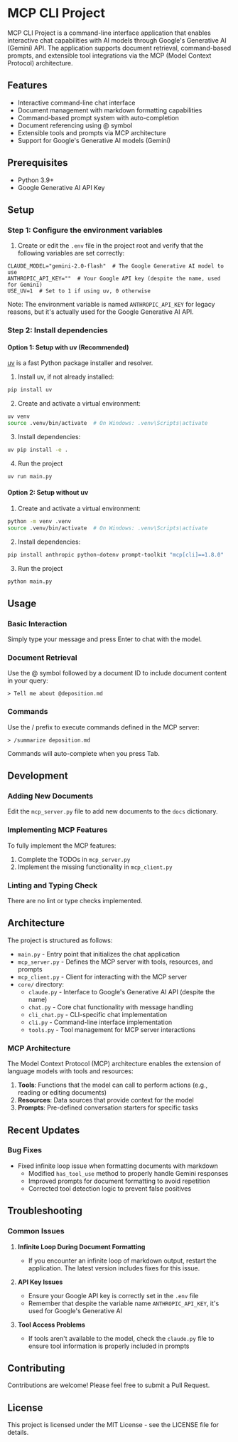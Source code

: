 # MCP CLI Project

MCP CLI Project is a command-line interface application that enables interactive chat capabilities with AI models through Google's Generative AI (Gemini) API. The application supports document retrieval, command-based prompts, and extensible tool integrations via the MCP (Model Context Protocol) architecture.

## Features

- Interactive command-line chat interface
- Document management with markdown formatting capabilities
- Command-based prompt system with auto-completion
- Document referencing using @ symbol
- Extensible tools and prompts via MCP architecture
- Support for Google's Generative AI models (Gemini)

## Prerequisites

- Python 3.9+
- Google Generative AI API Key

## Setup

### Step 1: Configure the environment variables

1. Create or edit the `.env` file in the project root and verify that the following variables are set correctly:

```
CLAUDE_MODEL="gemini-2.0-flash"  # The Google Generative AI model to use
ANTHROPIC_API_KEY=""  # Your Google API key (despite the name, used for Gemini)
USE_UV=1  # Set to 1 if using uv, 0 otherwise
```

Note: The environment variable is named `ANTHROPIC_API_KEY` for legacy reasons, but it's actually used for the Google Generative AI API.

### Step 2: Install dependencies

#### Option 1: Setup with uv (Recommended)

[uv](https://github.com/astral-sh/uv) is a fast Python package installer and resolver.

1. Install uv, if not already installed:

```bash
pip install uv
```

2. Create and activate a virtual environment:

```bash
uv venv
source .venv/bin/activate  # On Windows: .venv\Scripts\activate
```

3. Install dependencies:

```bash
uv pip install -e .
```

4. Run the project

```bash
uv run main.py
```

#### Option 2: Setup without uv

1. Create and activate a virtual environment:

```bash
python -m venv .venv
source .venv/bin/activate  # On Windows: .venv\Scripts\activate
```

2. Install dependencies:

```bash
pip install anthropic python-dotenv prompt-toolkit "mcp[cli]==1.8.0"
```

3. Run the project

```bash
python main.py
```

## Usage

### Basic Interaction

Simply type your message and press Enter to chat with the model.

### Document Retrieval

Use the @ symbol followed by a document ID to include document content in your query:

```
> Tell me about @deposition.md
```

### Commands

Use the / prefix to execute commands defined in the MCP server:

```
> /summarize deposition.md
```

Commands will auto-complete when you press Tab.

## Development

### Adding New Documents

Edit the `mcp_server.py` file to add new documents to the `docs` dictionary.

### Implementing MCP Features

To fully implement the MCP features:

1. Complete the TODOs in `mcp_server.py`
2. Implement the missing functionality in `mcp_client.py`

### Linting and Typing Check

There are no lint or type checks implemented.

## Architecture

The project is structured as follows:

- `main.py` - Entry point that initializes the chat application
- `mcp_server.py` - Defines the MCP server with tools, resources, and prompts
- `mcp_client.py` - Client for interacting with the MCP server
- `core/` directory:
  - `claude.py` - Interface to Google's Generative AI API (despite the name)
  - `chat.py` - Core chat functionality with message handling
  - `cli_chat.py` - CLI-specific chat implementation
  - `cli.py` - Command-line interface implementation
  - `tools.py` - Tool management for MCP server interactions

### MCP Architecture

The Model Context Protocol (MCP) architecture enables the extension of language models with tools and resources:

1. **Tools**: Functions that the model can call to perform actions (e.g., reading or editing documents)
2. **Resources**: Data sources that provide context for the model
3. **Prompts**: Pre-defined conversation starters for specific tasks

## Recent Updates

### Bug Fixes

- Fixed infinite loop issue when formatting documents with markdown
  - Modified `has_tool_use` method to properly handle Gemini responses
  - Improved prompts for document formatting to avoid repetition
  - Corrected tool detection logic to prevent false positives

## Troubleshooting

### Common Issues

1. **Infinite Loop During Document Formatting**
   - If you encounter an infinite loop of markdown output, restart the application. The latest version includes fixes for this issue.

2. **API Key Issues**
   - Ensure your Google API key is correctly set in the `.env` file
   - Remember that despite the variable name `ANTHROPIC_API_KEY`, it's used for Google's Generative AI

3. **Tool Access Problems**
   - If tools aren't available to the model, check the `claude.py` file to ensure tool information is properly included in prompts

## Contributing

Contributions are welcome! Please feel free to submit a Pull Request.

## License

This project is licensed under the MIT License - see the LICENSE file for details.
